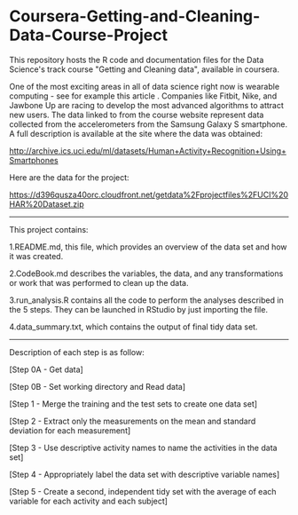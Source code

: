# Coursera-Getting-and-Cleaning-Data-Course-Project
This repository hosts the R code and documentation files for the Data Science's track course "Getting and Cleaning data", available in coursera.

One of the most exciting areas in all of data science right now is wearable computing - see for example this article . Companies like Fitbit, Nike, and Jawbone Up are racing to develop the most advanced algorithms to attract new users. The data linked to from the course website represent data collected from the accelerometers from the Samsung Galaxy S smartphone. A full description is available at the site where the data was obtained:

http://archive.ics.uci.edu/ml/datasets/Human+Activity+Recognition+Using+Smartphones

Here are the data for the project:

https://d396qusza40orc.cloudfront.net/getdata%2Fprojectfiles%2FUCI%20HAR%20Dataset.zip

---
This project contains:

1.README.md, this file, which provides an overview of the data set and how it was created.

2.CodeBook.md describes the variables, the data, and any transformations or work that was performed to clean up the data.

3.run_analysis.R contains all the code to perform the analyses described in the 5 steps. They can be launched in RStudio by 
just importing the file.

4.data_summary.txt, which contains the output of final tidy data set.

---
Description of each step is as follow:

[Step 0A - Get data]

[Step 0B - Set working directory and Read data]

[Step 1 - Merge the training and the test sets to create one data set]

[Step 2 - Extract only the measurements on the mean and standard deviation for each measurement]

[Step 3 - Use descriptive activity names to name the activities in the data set]

[Step 4 - Appropriately label the data set with descriptive variable names]

[Step 5 - Create a second, independent tidy set with the average of each variable for each activity and each subject]

